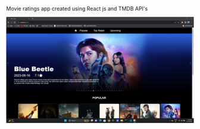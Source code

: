 Movie ratings app created using React js and TMDB API's

<img src="./public/moview app.png" style="width:100%;height:500;">